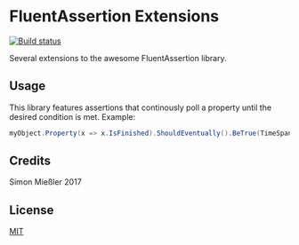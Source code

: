 # FluentAssertion Extensions

[![Build status](https://ci.appveyor.com/api/projects/status/oqio2y57p0hnshnu?svg=true)](https://ci.appveyor.com/project/Kittyfisto/fluentassertions-extensions)

Several extensions to the awesome FluentAssertion library.

## Usage

This library features assertions that continously poll a property until the desired
condition is met. Example:

```c#
myObject.Property(x => x.IsFinished).ShouldEventually().BeTrue(TimeSpan.FromSeconds(2));
```

## Credits

Simon Mießler 2017

## License

[MIT](http://opensource.org/licenses/MIT)

